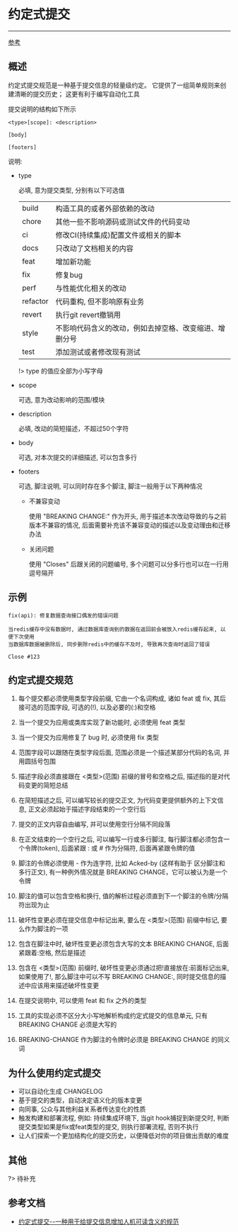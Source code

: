 # 约定式提交

---

[参考](https://www.conventionalcommits.org/zh-hans/v1.0.0/)

## 概述

约定式提交规范是一种基于提交信息的轻量级约定。 它提供了一组简单规则来创建清晰的提交历史； 这更有利于编写自动化工具

提交说明的结构如下所示

```shell
<type>[scope]: <description>

[body]

[footers]
```

说明:
- type

    必填, 意为提交类型, 分别有以下可选值

    |||
    |:-|:-|
    |build|构造工具的或者外部依赖的改动|
    |chore|其他一些不影响源码或测试文件的代码变动|
    |ci|修改CI(持续集成)配置文件或相关的脚本|
    |docs|只改动了文档相关的内容|
    |feat|增加新功能|
    |fix|修复bug|
    |perf|与性能优化相关的改动|
    |refactor|代码重构, 但不影响原有业务|
    |revert|执行git revert撤销用|
    |style|不影响代码含义的改动，例如去掉空格、改变缩进、增删分号|
    |test|添加测试或者修改现有测试|

    !> type 的值应全部为小写字母

- scope

    可选, 意为改动影响的范围/模块

- description

    必填, 改动的简短描述，不超过50个字符

- body

    可选, 对本次提交的详细描述, 可以包含多行

- footers

    可选, 脚注说明, 可以同时存在多个脚注, 脚注一般用于以下两种情况

    - 不兼容变动

        使用 "BREAKING CHANGE:" 作为开头, 用于描述本次改动导致的与之前版本不兼容的情况, 后面需要补充该不兼容变动的描述以及变动理由和迁移办法
    
    - 关闭问题

        使用 "Closes" 后跟关闭的问题编号, 多个问题可以分多行也可以在一行用逗号隔开

## 示例

```shell
fix(api): 修复数据查询接口偶发的错误问题

当redis缓存中没有数据时, 通过数据库查询到的数据在返回前会被放入redis缓存起来, 以便下次使用
当数据库数据被删除后, 同步删除redis中的缓存不及时, 导致再次查询时返回了错误

Close #123

```

## 约定式提交规范

1. 每个提交都必须使用类型字段前缀, 它由一个名词构成, 诸如 feat 或 fix, 其后接可选的范围字段, 可选的(!), 以及必要的(:)和空格

2. 当一个提交为应用或类库实现了新功能时, 必须使用 feat 类型

3. 当一个提交为应用修复了 bug 时, 必须使用 fix 类型

4. 范围字段可以跟随在类型字段后面, 范围必须是一个描述某部分代码的名词, 并用圆括号包围

5. 描述字段必须直接跟在 <类型>(范围) 前缀的冒号和空格之后, 描述指的是对代码变更的简短总结

6. 在简短描述之后, 可以编写较长的提交正文, 为代码变更提供额外的上下文信息, 正文必须起始于描述字段结束的一个空行后

7. 提交的正文内容自由编写, 并可以使用空行分隔不同段落

8. 在正文结束的一个空行之后, 可以编写一行或多行脚注, 每行脚注都必须包含一个令牌(token), 后面紧跟 :<space> 或 <space># 作为分隔符, 后面再紧跟令牌的值

9. 脚注的令牌必须使用 - 作为连字符, 比如 Acked-by (这样有助于 区分脚注和多行正文), 有一种例外情况就是 BREAKING CHANGE，它可以被认为是一个令牌

10. 脚注的值可以包含空格和换行, 值的解析过程必须直到下一个脚注的令牌/分隔符出现为止

11. 破坏性变更必须在提交信息中标记出来, 要么在 <类型>(范围) 前缀中标记, 要么作为脚注的一项

12. 包含在脚注中时, 破坏性变更必须包含大写的文本 BREAKING CHANGE, 后面紧跟着:空格, 然后是描述

13. 包含在 <类型>(范围) 前缀时, 破坏性变更必须通过把!直接放在:前面标记出来, 如果使用了!, 那么脚注中可以不写 BREAKING CHANGE:, 同时提交信息的描述中应该用来描述破坏性变更

14. 在提交说明中, 可以使用 feat 和 fix 之外的类型

15. 工具的实现必须不区分大小写地解析构成约定式提交的信息单元, 只有 BREAKING CHANGE 必须是大写的

16. BREAKING-CHANGE 作为脚注的令牌时必须是 BREAKING CHANGE 的同义词

## 为什么使用约定式提交

- 可以自动化生成 CHANGELOG
- 基于提交的类型，自动决定语义化的版本变更
- 向同事, 公众与其他利益关系者传达变化的性质
- 触发构建和部署流程, 例如: 持续集成环境下, 当git hook捕捉到新提交时, 判断提交类型如果是fix或feat类型的提交, 则执行部署流程, 否则不执行
- 让人们探索一个更加结构化的提交历史，以便降低对你的项目做出贡献的难度

## 其他

?> 待补充

## 参考文档

- [约定式提交--一种用于给提交信息增加人机可读含义的规范](https://www.conventionalcommits.org/zh-hans/v1.0.0/)